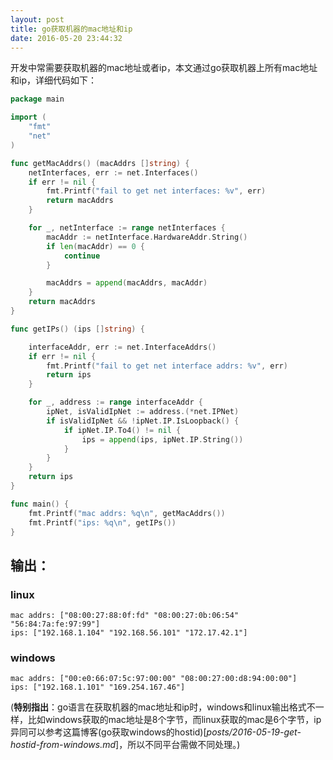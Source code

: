 ```yaml
---
layout: post
title: go获取机器的mac地址和ip
date: 2016-05-20 23:44:32
---
```


开发中常需要获取机器的mac地址或者ip，本文通过go获取机器上所有mac地址和ip，详细代码如下：

```go
package main

import (
    "fmt"
    "net"
)

func getMacAddrs() (macAddrs []string) {
    netInterfaces, err := net.Interfaces()
    if err != nil {
        fmt.Printf("fail to get net interfaces: %v", err)
        return macAddrs
    }

    for _, netInterface := range netInterfaces {
        macAddr := netInterface.HardwareAddr.String()
        if len(macAddr) == 0 {
            continue
        }

        macAddrs = append(macAddrs, macAddr)
    }
    return macAddrs
}

func getIPs() (ips []string) {

    interfaceAddr, err := net.InterfaceAddrs()
    if err != nil {
        fmt.Printf("fail to get net interface addrs: %v", err)
        return ips
    }

    for _, address := range interfaceAddr {
        ipNet, isValidIpNet := address.(*net.IPNet)
        if isValidIpNet && !ipNet.IP.IsLoopback() {
            if ipNet.IP.To4() != nil {
                ips = append(ips, ipNet.IP.String())
            }
        }
    }
    return ips
}

func main() {
    fmt.Printf("mac addrs: %q\n", getMacAddrs())
    fmt.Printf("ips: %q\n", getIPs())
}
```

## 输出：

### linux

    mac addrs: ["08:00:27:88:0f:fd" "08:00:27:0b:06:54" "56:84:7a:fe:97:99"]
    ips: ["192.168.1.104" "192.168.56.101" "172.17.42.1"]

### windows

    mac addrs: ["00:e0:66:07:5c:97:00:00" "08:00:27:00:d8:94:00:00"]
    ips: ["192.168.1.101" "169.254.167.46"]

(**特别指出**：go语言在获取机器的mac地址和ip时，windows和linux输出格式不一样，比如windows获取的mac地址是8个字节，而linux获取的mac是6个字节，ip异同可以参考这篇博客(go获取windows的hostid)[_posts/2016-05-19-get-hostid-from-windows.md_]，所以不同平台需做不同处理。)